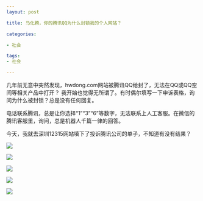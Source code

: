 ```yaml
---
layout: post

title: 马化腾，你的腾讯QQ为什么封锁我的个人网站？

categories:

- 社会

tags:
- 社会

---
```




几年前无意中突然发现，hwdong.com网站被腾讯QQ给封了，无法在QQ或QQ空间等相关产品中打开？ 我开始也觉得无所谓了。有时偶尔填写一下申诉表格，询问为什么被封锁？总是没有任何回复。

<!--more-->

电话联系腾讯，总是让你选择“1”“3”“6”等数字，无法联系上人工客服。在微信的腾讯客服里，询问，总是机器人千篇一律的回答。

今天，我就去深圳12315网站填下了投诉腾讯公司的单子，不知道有没有结果？

![](http://blog.hwdong.com/images/other_imgs/t1.jpg) 


![](http://blog.hwdong.com/images/other_imgs/t2.jpg) 


![](http://blog.hwdong.com/images/other_imgs/t3.jpg) 

![](http://blog.hwdong.com/images/other_imgs/t4.png) 

![](http://blog.hwdong.com/images/other_imgs/t5.png) 
